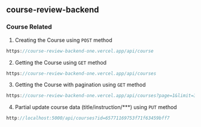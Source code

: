 ## course-review-backend

### Course Related

1. Creating the Course using `POST` method
```javascript
https://course-review-backend-one.vercel.app/api/course
```
2. Getting the Course using `GET` method
```javascript
https://course-review-backend-one.vercel.app/api/courses
```
3. Getting the Course with pagination using `GET` method
```javascript
https://course-review-backend-one.vercel.app/api/courses?page=1&limit=3
```
4. Partial update course data (title/instruction/***) using `PUT` method
```javascript
http://localhost:5000/api/courses?id=65771169753f71f63459bff7
```

